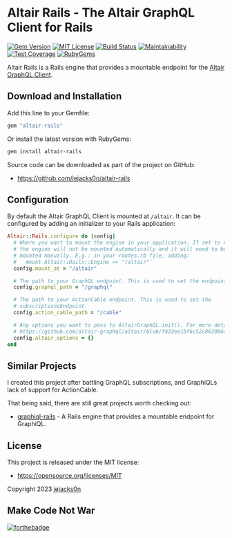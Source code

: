 # Altair Rails - The Altair GraphQL Client for Rails

[![Gem Version](https://img.shields.io/gem/v/altair-rails.svg?label=gem%20version)](https://rubygems.org/gems/altair-rails)
[![MIT License](https://img.shields.io/github/license/jejacks0n/altair-rails.svg)](https://opensource.org/licenses/MIT)
[![Build Status](https://img.shields.io/github/actions/workflow/status/jejacks0n/altair-rails/ci.yml.svg?label=build%20status)](https://github.com/jejacks0n/altair-rails/actions/workflows/ci.yml)
[![Maintainability](https://img.shields.io/codeclimate/coverage-letter/jejacks0n/altair-rails.svg?label=maintainability)](https://codeclimate.com/github/jejacks0n/altair-rails/maintainability)
[![Test Coverage](https://img.shields.io/codeclimate/coverage/jejacks0n/altair-rails.svg?label=test%20coverage)](https://codeclimate.com/github/jejacks0n/altair-rails/test_coverage)
[![RubyGems](https://img.shields.io/gem/dt/altair-rails.svg?label=rubygems%20downloads)](https://rubygems.org/gems/altair-rails)

Altair Rails is a Rails engine that provides a mountable endpoint for the [Altair GraphQL Client](https://altairgraphql.dev/).

## Download and Installation

Add this line to your Gemfile:

```ruby
gem "altair-rails"
```

Or install the latest version with RubyGems:

```bash
gem install altair-rails
```

Source code can be downloaded as part of the project on GitHub:

* https://github.com/jejacks0n/altair-rails

## Configuration

By default the Altair GraphQL Client is mounted at `/altair`. It can be configured by adding an initializer to your Rails application:

```ruby 
Altair::Rails.configure do |config|
  # Where you want to mount the engine in your application. If set to nil,
  # the engine will not be mounted automatically and it will need to be
  # mounted manually. E.g.: in your routes.rb file, adding:
  #   mount Altair::Rails::Engine => "/altair"`
  config.mount_at = "/altair"

  # The path to your GraphQL endpoint. This is used to set the endpointURL.
  config.graphql_path = "/graphql"

  # The path to your ActionCable endpoint. This is used to set the
  # subscriptionsEndpoint.
  config.action_cable_path = "/cable"

  # Any options you want to pass to AltairGraphQL.init(). For more details:
  # https://github.com/altair-graphql/altair/blob/f433ee1bf6c52c8639b6448fa7e0c31c6ad955d1/packages/altair-core/src/config.ts
  config.altair_options = {}
end
```

## Similar Projects

I created this project after battling GraphQL subscriptions, and GraphiQLs lack of support for ActionCable.

That being said, there are still great projects worth checking out:

- [graphiql-rails](https://github.com/rmosolgo/graphiql-rails) - A Rails engine that provides a mountable endpoint for GraphiQL.

## License

This project is released under the MIT license:

* https://opensource.org/licenses/MIT

Copyright 2023 [jejacks0n](https://github.com/jejacks0n)

## Make Code Not War

[![forthebadge](http://forthebadge.com/images/badges/built-with-love.svg)](http://forthebadge.com)